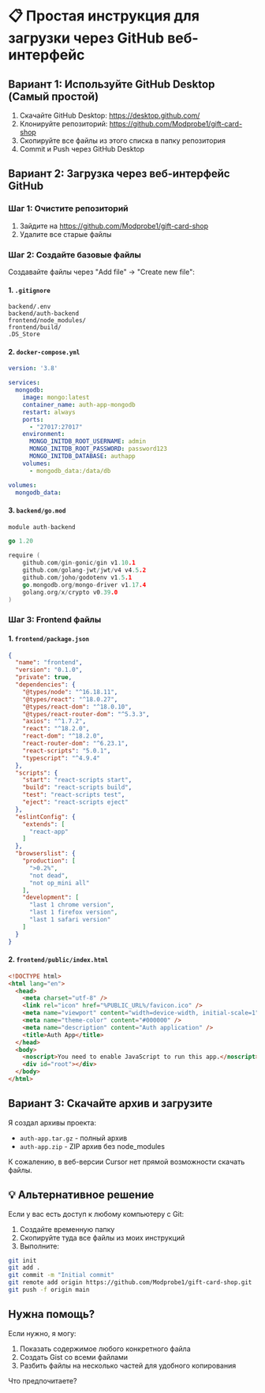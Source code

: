 # 📋 Простая инструкция для загрузки через GitHub веб-интерфейс

## Вариант 1: Используйте GitHub Desktop (Самый простой)

1. Скачайте GitHub Desktop: https://desktop.github.com/
2. Клонируйте репозиторий: https://github.com/Modprobe1/gift-card-shop
3. Скопируйте все файлы из этого списка в папку репозитория
4. Commit и Push через GitHub Desktop

## Вариант 2: Загрузка через веб-интерфейс GitHub

### Шаг 1: Очистите репозиторий
1. Зайдите на https://github.com/Modprobe1/gift-card-shop
2. Удалите все старые файлы

### Шаг 2: Создайте базовые файлы
Создавайте файлы через "Add file" → "Create new file":

#### 1. `.gitignore`
```
backend/.env
backend/auth-backend
frontend/node_modules/
frontend/build/
.DS_Store
```

#### 2. `docker-compose.yml`
```yaml
version: '3.8'

services:
  mongodb:
    image: mongo:latest
    container_name: auth-app-mongodb
    restart: always
    ports:
      - "27017:27017"
    environment:
      MONGO_INITDB_ROOT_USERNAME: admin
      MONGO_INITDB_ROOT_PASSWORD: password123
      MONGO_INITDB_DATABASE: authapp
    volumes:
      - mongodb_data:/data/db

volumes:
  mongodb_data:
```

#### 3. `backend/go.mod`
```go
module auth-backend

go 1.20

require (
    github.com/gin-gonic/gin v1.10.1
    github.com/golang-jwt/jwt/v4 v4.5.2
    github.com/joho/godotenv v1.5.1
    go.mongodb.org/mongo-driver v1.17.4
    golang.org/x/crypto v0.39.0
)
```

### Шаг 3: Frontend файлы

#### 1. `frontend/package.json`
```json
{
  "name": "frontend",
  "version": "0.1.0",
  "private": true,
  "dependencies": {
    "@types/node": "^16.18.11",
    "@types/react": "^18.0.27",
    "@types/react-dom": "^18.0.10",
    "@types/react-router-dom": "^5.3.3",
    "axios": "^1.7.2",
    "react": "^18.2.0",
    "react-dom": "^18.2.0",
    "react-router-dom": "^6.23.1",
    "react-scripts": "5.0.1",
    "typescript": "^4.9.4"
  },
  "scripts": {
    "start": "react-scripts start",
    "build": "react-scripts build",
    "test": "react-scripts test",
    "eject": "react-scripts eject"
  },
  "eslintConfig": {
    "extends": [
      "react-app"
    ]
  },
  "browserslist": {
    "production": [
      ">0.2%",
      "not dead",
      "not op_mini all"
    ],
    "development": [
      "last 1 chrome version",
      "last 1 firefox version",
      "last 1 safari version"
    ]
  }
}
```

#### 2. `frontend/public/index.html`
```html
<!DOCTYPE html>
<html lang="en">
  <head>
    <meta charset="utf-8" />
    <link rel="icon" href="%PUBLIC_URL%/favicon.ico" />
    <meta name="viewport" content="width=device-width, initial-scale=1" />
    <meta name="theme-color" content="#000000" />
    <meta name="description" content="Auth application" />
    <title>Auth App</title>
  </head>
  <body>
    <noscript>You need to enable JavaScript to run this app.</noscript>
    <div id="root"></div>
  </body>
</html>
```

## Вариант 3: Скачайте архив и загрузите

Я создал архивы проекта:
- `auth-app.tar.gz` - полный архив
- `auth-app.zip` - ZIP архив без node_modules

К сожалению, в веб-версии Cursor нет прямой возможности скачать файлы.

## 💡 Альтернативное решение

Если у вас есть доступ к любому компьютеру с Git:

1. Создайте временную папку
2. Скопируйте туда все файлы из моих инструкций
3. Выполните:
```bash
git init
git add .
git commit -m "Initial commit"
git remote add origin https://github.com/Modprobe1/gift-card-shop.git
git push -f origin main
```

## Нужна помощь?

Если нужно, я могу:
1. Показать содержимое любого конкретного файла
2. Создать Gist со всеми файлами
3. Разбить файлы на несколько частей для удобного копирования

Что предпочитаете?